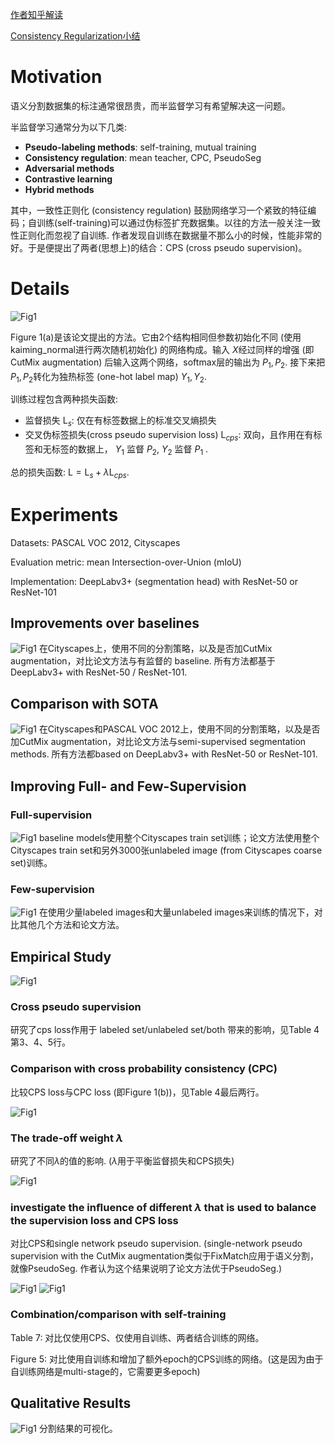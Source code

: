 [作者知乎解读](https://zhuanlan.zhihu.com/p/378120529)


[Consistency Regularization小结](https://zhuanlan.zhihu.com/p/46893709)

# Motivation

语义分割数据集的标注通常很昂贵，而半监督学习有希望解决这一问题。

半监督学习通常分为以下几类:
- **Pseudo-labeling methods**: self-training, mutual training
- **Consistency regulation**: mean teacher, CPC, PseudoSeg
- **Adversarial methods**
- **Contrastive learning**
- **Hybrid methods**

其中，一致性正则化 (consistency regulation) 鼓励网络学习一个紧致的特征编码；自训练(self-training)可以通过伪标签扩充数据集。以往的方法一般关注一致性正则化而忽视了自训练. 作者发现自训练在数据量不那么小的时候，性能非常的好。于是便提出了两者(思想上)的结合：CPS (cross pseudo supervision)。

# Details
![Fig1](../images/CPS1.png "Fig")

Figure 1(a)是该论文提出的方法。它由2个结构相同但参数初始化不同 (使用kaiming_normal进行两次随机初始化) 的网络构成。输入 $X$经过同样的增强 (即 CutMix augmentation) 后输入这两个网络，softmax层的输出为 $P_1,P_2$. 接下来把 $P_1, P_2$转化为独热标签 (one-hot label map) $Y_1,Y_2$.

训练过程包含两种损失函数:
- 监督损失 $\mathrm{L}_s$: 仅在有标签数据上的标准交叉熵损失
- 交叉伪标签损失(cross pseudo supervision loss) $\mathrm{L}_{cps}$: 双向，且作用在有标签和无标签的数据上， $Y_1$ 监督 $P_2$, $Y_2$ 监督 $P_1$ .

总的损失函数: $\mathrm{L}=\mathrm{L}_s+\lambda\mathrm{L}_{cps}$.

# Experiments
Datasets: PASCAL VOC 2012, Cityscapes

Evaluation metric: mean Intersection-over-Union (mIoU)

Implementation: DeepLabv3+ (segmentation head) with ResNet-50 or ResNet-101

## Improvements over baselines
![Fig1](../images/CPS2.png "Fig")
在Cityscapes上，使用不同的分割策略，以及是否加CutMix augmentation，对比论文方法与有监督的 baseline. 所有方法都基于 DeepLabv3+  with ResNet-50 / ResNet-101.

## Comparison with SOTA
![Fig1](../images/CPS3.png "Fig")
在Cityscapes和PASCAL VOC 2012上，使用不同的分割策略，以及是否加CutMix augmentation，对比论文方法与semi-supervised segmentation methods. 所有方法都based on DeepLabv3+  with ResNet-50 or ResNet-101.

## Improving Full- and Few-Supervision
### Full-supervision
![Fig1](../images/CPS4.png "Fig")
baseline models使用整个Cityscapes train set训练；论文方法使用整个Cityscapes train set和另外3000张unlabeled image (from Cityscapes coarse set)训练。

### Few-supervision
![Fig1](../images/CPS5.png "Fig")
在使用少量labeled images和大量unlabeled images来训练的情况下，对比其他几个方法和论文方法。

## Empirical Study
![Fig1](../images/CPS6.png "Fig")
### Cross pseudo supervision
研究了cps loss作用于 labeled set/unlabeled set/both 带来的影响，见Table 4第3、4、5行。
<!-- cps loss作用于labeled set，是指完全代替ce loss吗? -->

### Comparison with cross probability consistency (CPC)
比较CPS loss与CPC loss (即Figure 1(b))，见Table 4最后两行。

![Fig1](../images/CPS7.png "Fig")
### The trade-off weight $\lambda$
研究了不同$\lambda$的值的影响. ($\lambda$用于平衡监督损失和CPS损失)

![Fig1](../images/CPS8.png "Fig")
### investigate the inﬂuence of different $\lambda$ that is used to balance the supervision loss and CPS loss
对比CPS和single network pseudo supervision. (single-network pseudo supervision with the CutMix augmentation类似于FixMatch应用于语义分割，就像PseudoSeg. 作者认为这个结果说明了论文方法优于PseudoSeg.)

![Fig1](../images/CPS9.png "Fig")
![Fig1](../images/CPS10.png "Fig")
### Combination/comparison with self-training
Table 7: 对比仅使用CPS、仅使用自训练、两者结合训练的网络。

Figure 5: 对比使用自训练和增加了额外epoch的CPS训练的网络。(这是因为由于自训练网络是multi-stage的，它需要更多epoch)

## Qualitative Results
![Fig1](../images/CPS11.png "Fig")
分割结果的可视化。